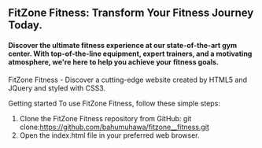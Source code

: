 ## FitZone Fitness: Transform Your Fitness Journey Today.

#### Discover the ultimate fitness experience at our state-of-the-art gym center. With top-of-the-line equipment, expert trainers, and a motivating atmosphere, we're here to help you achieve your fitness goals.

FitZone Fitness - Discover a cutting-edge website created by HTML5 and JQuery and styled with CSS3.

Getting started To use FitZone Fitness, follow these simple steps:
1. Clone the FitZone Fitness repository from GitHub: git clone:https://github.com/bahumuhawa/fitzone__fitness.git
2. Open the index.html file in your preferred web browser.
